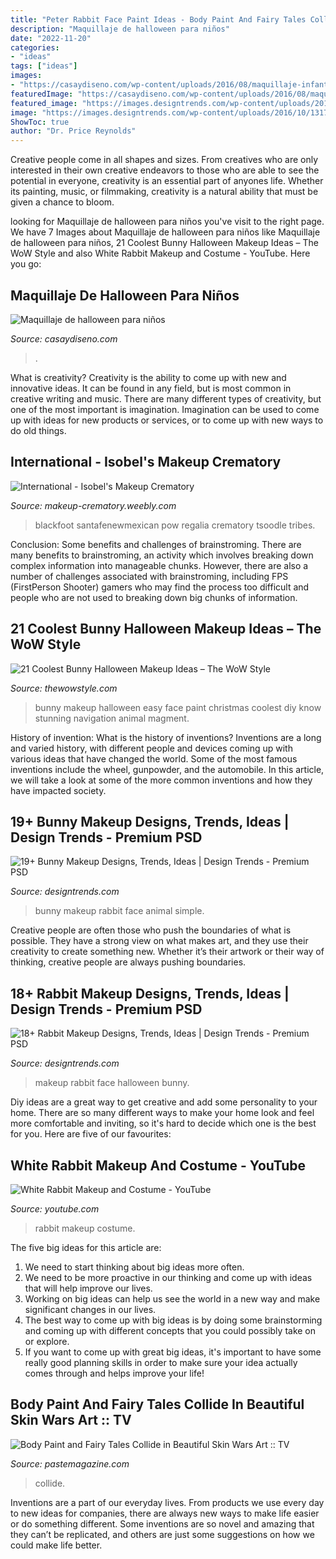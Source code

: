 ```yaml
---
title: "Peter Rabbit Face Paint Ideas - Body Paint And Fairy Tales Collide In Beautiful Skin Wars Art :: Tv"
description: "Maquillaje de halloween para niños"
date: "2022-11-20"
categories:
- "ideas"
tags: ["ideas"]
images:
- "https://casaydiseno.com/wp-content/uploads/2016/08/maquillaje-infantil-conejo.jpg"
featuredImage: "https://casaydiseno.com/wp-content/uploads/2016/08/maquillaje-infantil-conejo.jpg"
featured_image: "https://images.designtrends.com/wp-content/uploads/2016/08/02190536/Bunny-Face-Makeup.jpg"
image: "https://images.designtrends.com/wp-content/uploads/2016/10/13171221/Halloween-Rabbit-Face-Makeup.jpg"
ShowToc: true
author: "Dr. Price Reynolds"
---
```



Creative people come in all shapes and sizes. From creatives who are only interested in their own creative endeavors to those who are able to see the potential in everyone, creativity is an essential part of anyones life. Whether its painting, music, or filmmaking, creativity is a natural ability that must be given a chance to bloom.

	

		
looking for Maquillaje de halloween para niños you've visit to the right page. We have 7 Images about Maquillaje de halloween para niños like Maquillaje de halloween para niños, 21 Coolest Bunny Halloween Makeup Ideas – The WoW Style and also White Rabbit Makeup and Costume - YouTube. Here you go:
		
    
## Maquillaje De Halloween Para Niños

<img loading=lazy src="https://casaydiseno.com/wp-content/uploads/2016/08/maquillaje-infantil-conejo.jpg" onerror="this.onerror=null;this.src='https://tse1.mm.bing.net/th?id=OIP.o8O228utS4w1s1yViNAP6QHaKs&amp;pid=15.1';" alt="Maquillaje de halloween para niños">

_Source: casaydiseno.com_

>. 

	

What is creativity?
Creativity is the ability to come up with new and innovative ideas. It can be found in any field, but is most common in creative writing and music. There are many different types of creativity, but one of the most important is imagination. Imagination can be used to come up with ideas for new products or services, or to come up with new ways to do old things.

    
## International - Isobel&#039;s Makeup Crematory

<img loading=lazy src="https://makeup-crematory.weebly.com/uploads/4/7/7/4/47744545/3027312_orig.jpg" onerror="this.onerror=null;this.src='https://tse4.mm.bing.net/th?id=OIP.YjhiiZNOD26PLkd6cNJrvAHaE7&amp;pid=15.1';" alt="International - Isobel&#039;s Makeup Crematory">

_Source: makeup-crematory.weebly.com_

>blackfoot santafenewmexican pow regalia crematory tsoodle tribes. 

	

Conclusion: Some benefits and challenges of brainstroming.
There are many benefits to brainstroming, an activity which involves breaking down complex information into manageable chunks. However, there are also a number of challenges associated with brainstroming, including FPS (FirstPerson Shooter) gamers who may find the process too difficult and people who are not used to breaking down big chunks of information.

    
## 21 Coolest Bunny Halloween Makeup Ideas – The WoW Style

<img loading=lazy src="http://thewowstyle.com/wp-content/uploads/2016/07/Stunning-Bunny-Halloween-Makeup.jpg" onerror="this.onerror=null;this.src='https://tse1.mm.bing.net/th?id=OIP.0HNAM_9T7aJVWlt2oCvrXwHaKs&amp;pid=15.1';" alt="21 Coolest Bunny Halloween Makeup Ideas – The WoW Style">

_Source: thewowstyle.com_

>bunny makeup halloween easy face paint christmas coolest diy know stunning navigation animal magment. 

	

History of invention: What is the history of inventions?
Inventions are a long and varied history, with different people and devices coming up with various ideas that have changed the world. Some of the most famous inventions include the wheel, gunpowder, and the automobile. In this article, we will take a look at some of the more common inventions and how they have impacted society.

    
## 19+ Bunny Makeup Designs, Trends, Ideas | Design Trends - Premium PSD

<img loading=lazy src="https://images.designtrends.com/wp-content/uploads/2016/08/02190536/Bunny-Face-Makeup.jpg" onerror="this.onerror=null;this.src='https://tse4.mm.bing.net/th?id=OIP.7Km2nSr6Xu8OpvahbANs9AHaJQ&amp;pid=15.1';" alt="19+ Bunny Makeup Designs, Trends, Ideas | Design Trends - Premium PSD">

_Source: designtrends.com_

>bunny makeup rabbit face animal simple. 

	

Creative people are often those who push the boundaries of what is possible. They have a strong view on what makes art, and they use their creativity to create something new. Whether it’s their artwork or their way of thinking, creative people are always pushing boundaries.

    
## 18+ Rabbit Makeup Designs, Trends, Ideas | Design Trends - Premium PSD

<img loading=lazy src="https://images.designtrends.com/wp-content/uploads/2016/10/13171221/Halloween-Rabbit-Face-Makeup.jpg" onerror="this.onerror=null;this.src='https://tse4.mm.bing.net/th?id=OIP.DF80dwadU2AB_CF4Q1e2fQHaJQ&amp;pid=15.1';" alt="18+ Rabbit Makeup Designs, Trends, Ideas | Design Trends - Premium PSD">

_Source: designtrends.com_

>makeup rabbit face halloween bunny. 

	

Diy ideas are a great way to get creative and add some personality to your home. There are so many different ways to make your home look and feel more comfortable and inviting, so it's hard to decide which one is the best for you. Here are five of our favourites:

    
## White Rabbit Makeup And Costume - YouTube

<img loading=lazy src="http://i.ytimg.com/vi/zMexay7URuQ/hqdefault.jpg" onerror="this.onerror=null;this.src='https://tse1.mm.bing.net/th?id=OIP.haOES3381eif5_DKZivZ_AHaFj&amp;pid=15.1';" alt="White Rabbit Makeup and Costume - YouTube">

_Source: youtube.com_

>rabbit makeup costume. 

	

The five big ideas for this article are:
1. We need to start thinking about big ideas more often. 
2. We need to be more proactive in our thinking and come up with ideas that will help improve our lives. 
3. Working on big ideas can help us see the world in a new way and make significant changes in our lives. 
4. The best way to come up with big ideas is by doing some brainstorming and coming up with different concepts that you could possibly take on or explore. 
5. If you want to come up with great big ideas, it's important to have some really good planning skills in order to make sure your idea actually comes through and helps improve your life!

    
## Body Paint And Fairy Tales Collide In Beautiful Skin Wars Art :: TV

<img loading=lazy src="https://cdn.pastemagazine.com/www/system/images/photo_albums/skin-wars-fairy-tales/large/sw3-302-0160r.jpg?1384968217" onerror="this.onerror=null;this.src='https://tse2.mm.bing.net/th?id=OIP.LnnZByvG8buKreQzZJe0UAHaNy&amp;pid=15.1';" alt="Body Paint and Fairy Tales Collide in Beautiful Skin Wars Art :: TV">

_Source: pastemagazine.com_

>collide. 

	

Inventions are a part of our everyday lives. From products we use every day to new ideas for companies, there are always new ways to make life easier or do something different. Some inventions are so novel and amazing that they can’t be replicated, and others are just some suggestions on how we could make life better.

